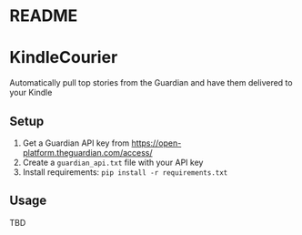# README

# KindleCourier

Automatically pull top stories from the Guardian and have them delivered to your Kindle

## Setup
1. Get a Guardian API key from https://open-platform.theguardian.com/access/
2. Create a `guardian_api.txt` file with your API key
3. Install requirements: `pip install -r requirements.txt`

## Usage
TBD